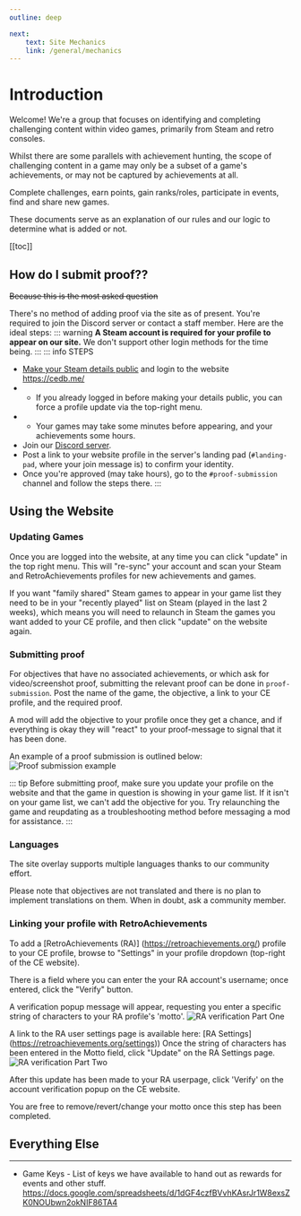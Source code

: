 ```yaml
---
outline: deep

next:
    text: Site Mechanics
    link: /general/mechanics
---
```


# Introduction

Welcome! We're a group that focuses on identifying and completing challenging content within video games, primarily from Steam and retro consoles.

Whilst there are some parallels with achievement hunting, the scope of challenging content in a game may only be a subset of a game's achievements, or may not be captured by achievements at all.

Complete challenges, earn points, gain ranks/roles, participate in events, find and share new games.

These documents serve as an explanation of our rules and our logic to determine what is added or not.

[[toc]]


## How do I submit proof??
<s>Because this is the most asked question</s>

There's no method of adding proof via the site as of present. You're required to join the Discord server or contact a staff member. Here are the ideal steps:
::: warning
**A Steam account is required for your profile to appear on our site.** We don't support other login methods for the time being.
:::
::: info STEPS
- [Make your Steam details public](/isolated/how-to-set-steam-to-public) and login to the website https://cedb.me/
- - If you already logged in before making your details public, you can force a profile update via the top-right menu.
- - Your games may take some minutes before appearing, and your achievements some hours.
- Join our [Discord server](https://discord.gg/challengeenthusiast).
- Post a link to your website profile in the server's landing pad (```#landing-pad```, where your join message is) to confirm your identity.
- Once you're approved (may take hours), go to the ```#proof-submission``` channel and follow the steps there.
:::


## Using the Website

### Updating Games
Once you are logged into the website, at any time you can click "update" in the top right menu. This will "re-sync" your account and scan your Steam and RetroAchievements profiles for new achievements and games.

If you want "family shared" Steam games to appear in your game list they need to be in your "recently played" list on Steam (played in the last 2 weeks), which means you will need to relaunch in Steam the games you want added to your CE profile, and then click "update" on the website again. 

### Submitting proof 
For objectives that have no associated achievements, or which ask for video/screenshot proof, submitting the relevant proof can be done in ⁠```proof-submission```.
Post the name of the game, the objective, a link to your CE profile, and the required proof.

A mod will add the objective to your profile once they get a chance, and if everything is okay they will "react" to your proof-message to signal that it has been done.

An example of a proof submission is outlined below:
![Proof submission example](/pages/proof_submission_example.png)

::: tip 
Before submitting proof, make sure you update your profile on the website and that the game in question is showing in your game list. If it isn't on your game list, we can't add the objective for you. Try relaunching the game and reupdating as a troubleshooting method before messaging a mod for assistance.
::: 

### Languages
The site overlay supports multiple languages thanks to our community effort. 

Please note that objectives are not translated and there is no plan to implement translations on them. When in doubt, ask a community member.

### Linking your profile with RetroAchievements
To add a [RetroAchievements (RA)] (https://retroachievements.org/) profile to your CE profile, browse to "Settings" in your profile dropdown (top-right of the CE website).

There is a field where you can enter the your RA account's username; once entered, click the "Verify" button.

A verification popup message will appear, requesting you enter a specific string of characters to your RA profile's 'motto'.
![RA verification Part One](/pages/RA_verification.png)

A link to the RA user settings page is available here: [RA Settings] (https://retroachievements.org/settings))
Once the string of characters has been entered in the Motto field, click "Update" on the RA Settings page.
![RA verification Part Two](/pages/RA_verification2.png)

After this update has been made to your RA userpage, click 'Verify' on the account verification popup on the CE website.

You are free to remove/revert/change your motto once this step has been completed.



## Everything Else
----------------

- Game Keys - List of keys we have available to hand out as rewards for events and other stuff.
https://docs.google.com/spreadsheets/d/1dGF4czfBVvhKAsrJr1W8exsZK0NOUbwn2okNIF86TA4
 
